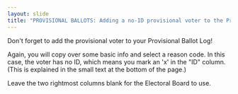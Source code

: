 ```yaml
---
layout: slide
title: "PROVISIONAL BALLOTS: Adding a no-ID provisional voter to the Provisional Ballot Log"
---
```


Don't forget to add the provisional voter to your Provisional Ballot Log!

Again, you will copy over some basic info and select a reason code. In this case, the voter has no ID, which means you mark an 'x' in the "ID" column. (This is explained in the small text at the bottom of the page.)

Leave the two rightmost columns blank for the Electoral Board to use.